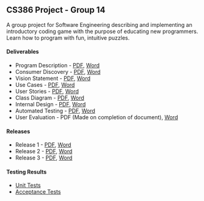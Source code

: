 ## CS386 Project - Group 14

A group project for Software Engineering describing and implementing an introductory coding game with the purpose of educating new programmers. Learn how to program with fun, intuitive puzzles.

#### Deliverables

* Program Description - [PDF](deliverables/D1.1-group-14.pdf), [Word](deliverables/D1.1-group-14.docx)
* Consumer Discovery - [PDF](deliverables/D1.2-group-14.pdf), [Word](deliverables/D1.2-group-14.docx)
* Vision Statement - [PDF](deliverables/D2.1-group-14.pdf), [Word](deliverables/D2.1-group-14.docx)
* Use Cases - [PDF](deliverables/D2.2-group-14.pdf), [Word](deliverables/D2.2-group-14.docx)
* User Stories - [PDF](deliverables/D2.3-group-14.pdf), [Word](deliverables/D2.3-group-14.docx)
* Class Diagram - [PDF](deliverables/D4-group-14.pdf), [Word](deliverables/D4-group-14.docx)
* Internal Design - [PDF](deliverables/D5-group-14.pdf), [Word](deliverables/D5-group-14.docx)
* Automated Testing - [PDF](deliverables/D6.1-group-14.pdf), [Word](deliverables/D6.1-group-14.docx)
* User Evaluation - PDF (Made on completion of document), [Word](deliverables/D6.2-group-14.docx)

#### Releases

* Release 1 - [PDF](deliverables/D3.1-group-14.pdf), [Word](deliverables/D3.1-group-14.docx)
* Release 2 - [PDF](deliverables/D3.2-group-14.pdf), [Word](deliverables/D3.2-group-14.docx)
* Release 3 - [PDF](deliverables/D3.3-group-14.pdf), [Word](deliverables/D3.3-group-14.docx)

#### Testing Results

* [Unit Tests](https://petetetete.github.io/cs386-project/tests/UnitTests)
* [Acceptance Tests](https://petetetete.github.io/cs386-project/tests/AcceptanceTests)
